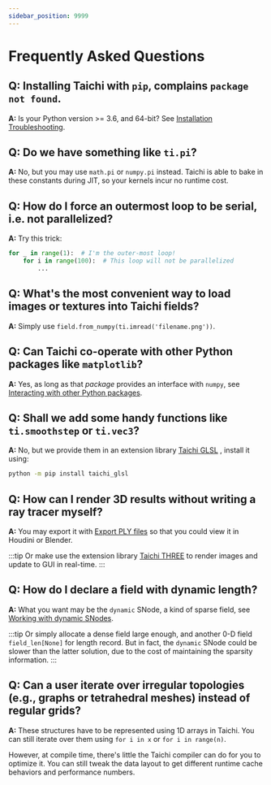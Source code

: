 ```yaml
---
sidebar_position: 9999
---
```


# Frequently Asked Questions

## **Q:** Installing Taichi with `pip`, complains `package not found`.

**A:** Is your Python version \>= 3.6, and 64-bit? See
[Installation Troubleshooting](lang/misc/install.md).

## **Q:** Do we have something like `ti.pi`?

**A:** No, but you may use `math.pi` or `numpy.pi` instead. Taichi is
able to bake in these constants during JIT, so your kernels incur no
runtime cost.

## **Q:** How do I **force** an outermost loop to be serial, i.e. **not parallelized**?

**A:** Try this trick:

```python {1}
for _ in range(1):  # I'm the outer-most loop!
    for i in range(100):  # This loop will not be parallelized
        ...
```

## **Q:** What's the most convenient way to load images or textures into Taichi fields?

**A:** Simply use `field.from_numpy(ti.imread('filename.png'))`.

## **Q:** Can Taichi co-operate with **other Python packages** like `matplotlib`?

**A:** Yes, as long as that _package_ provides an interface with
`numpy`, see [Interacting with other Python packages](/docs/#interacting-with-other-python-packages).

## **Q:** Shall we add some handy functions like `ti.smoothstep` or `ti.vec3`?

**A:** No, but we provide them in an extension library [Taichi
GLSL](https://taichi-glsl.readthedocs.io) , install it using:

```bash
python -m pip install taichi_glsl
```

## **Q:** How can I **render 3D results** without writing a ray tracer myself?

**A:** You may export it with [Export PLY files](./misc/export_results#export-ply-files) so that you could view it in Houdini or Blender.

:::tip
Or make use the extension library [Taichi THREE](https://github.com/taichi-dev/taichi_glsl) to render images and update to GUI in real-time.
:::

## **Q:** How do I declare a field with **dynamic length**?

**A:** What you want may be the `dynamic` SNode, a kind of sparse field, see [Working with dynamic SNodes](../lang-api/snode#working-with-dynamic-snodes).

:::tip
Or simply allocate a dense field large enough, and another 0-D field
`field_len[None]` for length record. But in fact, the `dynamic`
SNode could be slower than the latter solution, due to the cost of
maintaining the sparsity information.
:::

## **Q:** Can a user iterate over irregular topologies (e.g., graphs or tetrahedral meshes) instead of regular grids?

**A:** These structures have to be represented using 1D arrays in Taichi. You can still iterate over them using `for i in x` or `for i in range(n)`.

However, at compile time, there's little the Taichi compiler can do for you to optimize it. You can still tweak the data layout to get different runtime cache behaviors and performance numbers.
